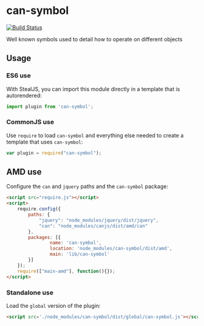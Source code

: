 # can-symbol

[![Build Status](https://travis-ci.org/canjs/can-symbol.png?branch=master)](https://travis-ci.org/canjs/can-symbol)

Well known symbols used to detail how to operate on different objects

## Usage

### ES6 use

With StealJS, you can import this module directly in a template that is autorendered:

```js
import plugin from 'can-symbol';
```

### CommonJS use

Use `require` to load `can-symbol` and everything else
needed to create a template that uses `can-symbol`:

```js
var plugin = require("can-symbol");
```

## AMD use

Configure the `can` and `jquery` paths and the `can-symbol` package:

```html
<script src="require.js"></script>
<script>
	require.config({
	    paths: {
	        "jquery": "node_modules/jquery/dist/jquery",
	        "can": "node_modules/canjs/dist/amd/can"
	    },
	    packages: [{
		    	name: 'can-symbol',
		    	location: 'node_modules/can-symbol/dist/amd',
		    	main: 'lib/can-symbol'
	    }]
	});
	require(["main-amd"], function(){});
</script>
```

### Standalone use

Load the `global` version of the plugin:

```html
<script src='./node_modules/can-symbol/dist/global/can-symbol.js'></script>
```
